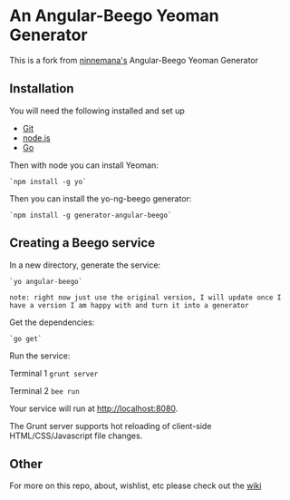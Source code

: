 # An Angular-Beego Yeoman Generator

This is a fork from [ninnemana's](https://github.com/ninnemana/generator-angular-beego) Angular-Beego Yeoman Generator

## Installation

You will need the following installed and set up

* [Git](http://git-scm.com)
* [node.js](http://nodejs.org)
* [Go](http://golang.org/)

Then with node you can install Yeoman:

    `npm install -g yo`

Then you can install the yo-ng-beego generator:

    `npm install -g generator-angular-beego`

## Creating a Beego service

In a new directory, generate the service:

    `yo angular-beego`

    note: right now just use the original version, I will update once I have a version I am happy with and turn it into a generator

Get the dependencies:

    `go get`

Run the service:

  Terminal 1
    `grunt server`

  Terminal 2
    `bee run`

Your service will run at [http://localhost:8080](http://localhost:8080).

The Grunt server supports hot reloading of client-side HTML/CSS/Javascript file changes.

## Other

For more on this repo, about, wishlist, etc please check out the [wiki](https://github.com/byronmansfield/yo-ng-beego/wiki)
